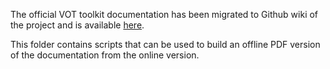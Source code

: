 The official VOT toolkit documentation has been migrated to Github wiki of the project and is available [here](https://github.com/vicoslab/vot-toolkit/wiki).

This folder contains scripts that can be used to build an offline PDF version of the documentation from the online version.
